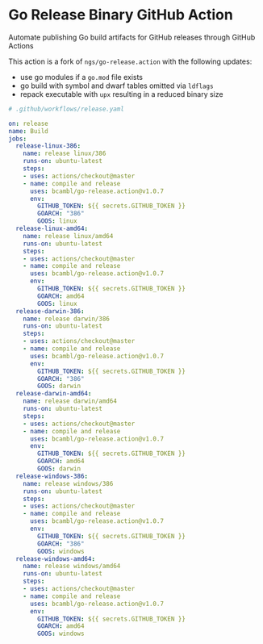 # Go Release Binary GitHub Action

Automate publishing Go build artifacts for GitHub releases through GitHub Actions

This action is a fork of `ngs/go-release.action` with the following updates:  

- use go modules if a `go.mod` file exists
- go build with symbol and dwarf tables omitted via `ldflags`
- repack executable with `upx` resulting in a reduced binary size

```yaml
# .github/workflows/release.yaml

on: release
name: Build
jobs:
  release-linux-386:
    name: release linux/386
    runs-on: ubuntu-latest
    steps:
    - uses: actions/checkout@master
    - name: compile and release
      uses: bcambl/go-release.action@v1.0.7
      env:
        GITHUB_TOKEN: ${{ secrets.GITHUB_TOKEN }}
        GOARCH: "386"
        GOOS: linux
  release-linux-amd64:
    name: release linux/amd64
    runs-on: ubuntu-latest
    steps:
    - uses: actions/checkout@master
    - name: compile and release
      uses: bcambl/go-release.action@v1.0.7
      env:
        GITHUB_TOKEN: ${{ secrets.GITHUB_TOKEN }}
        GOARCH: amd64
        GOOS: linux
  release-darwin-386:
    name: release darwin/386
    runs-on: ubuntu-latest
    steps:
    - uses: actions/checkout@master
    - name: compile and release
      uses: bcambl/go-release.action@v1.0.7
      env:
        GITHUB_TOKEN: ${{ secrets.GITHUB_TOKEN }}
        GOARCH: "386"
        GOOS: darwin
  release-darwin-amd64:
    name: release darwin/amd64
    runs-on: ubuntu-latest
    steps:
    - uses: actions/checkout@master
    - name: compile and release
      uses: bcambl/go-release.action@v1.0.7
      env:
        GITHUB_TOKEN: ${{ secrets.GITHUB_TOKEN }}
        GOARCH: amd64
        GOOS: darwin
  release-windows-386:
    name: release windows/386
    runs-on: ubuntu-latest
    steps:
    - uses: actions/checkout@master
    - name: compile and release
      uses: bcambl/go-release.action@v1.0.7
      env:
        GITHUB_TOKEN: ${{ secrets.GITHUB_TOKEN }}
        GOARCH: "386"
        GOOS: windows
  release-windows-amd64:
    name: release windows/amd64
    runs-on: ubuntu-latest
    steps:
    - uses: actions/checkout@master
    - name: compile and release
      uses: bcambl/go-release.action@v1.0.7
      env:
        GITHUB_TOKEN: ${{ secrets.GITHUB_TOKEN }}
        GOARCH: amd64
        GOOS: windows
```

